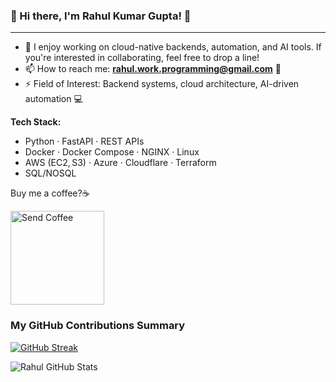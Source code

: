 ### 👋 Hi there, I'm Rahul Kumar Gupta! 🚀

---
- 👯 I enjoy working on cloud-native backends, automation, and AI tools. If you're interested in collaborating, feel free to drop a line!
- 📫 How to reach me: **rahul.work.programming@gmail.com** 📧
- ⚡ Field of Interest: Backend systems, cloud architecture, AI-driven automation  💻

**Tech Stack:**
- Python · FastAPI · REST APIs
- Docker · Docker Compose · NGINX · Linux
- AWS (EC2, S3) · Azure · Cloudflare · Terraform
- SQL/NOSQL

Buy me a coffee?☕️

<a href="https://ko-fi.com/rahulkumargupta" target="_blank"><img src="https://cdn.buymeacoffee.com/buttons/v2/default-red.png" alt="Send Coffee" width="150" ></a>

<h3>My GitHub Contributions Summary</h3>

[![GitHub Streak](https://github-readme-streak-stats.herokuapp.com?user=rahul-08-11&theme=dark&ring=fb4362&file=fb4362&currStreakNum=fb4362&currStreakLabel=fb4362&hide_border=true)](https://git.io/streak-stats)

![Rahul GitHub Stats](https://github-readme-stats.vercel.app/api?username=rahul-08-11&hide_border=true&show_icons=true&bg_color=151515&title_color=fb4362&icon_color=fb4362&text_bold=false&text_color=9e9e9e)


